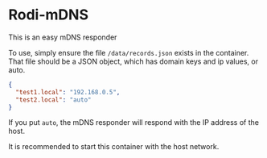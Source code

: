 # Rodi-mDNS

This is an easy mDNS responder

To use, simply ensure the file `/data/records.json` exists in the container. That file should be a JSON object, which has domain keys and ip values, or auto.

```json
{
  "test1.local": "192.168.0.5",
  "test2.local": "auto"
}
```

If you put `auto`, the mDNS responder will respond with the IP address of the host.

It is recommended to start this container with the host network. 
